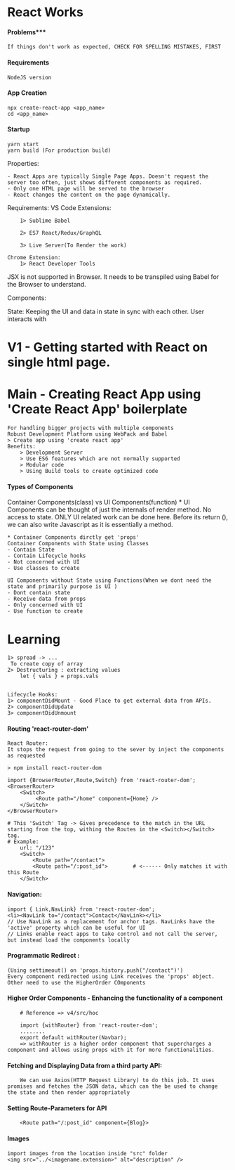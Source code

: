 # React Works
#### Problems*** 
    If things don't work as expected, CHECK FOR SPELLING MISTAKES, FIRST


#### Requirements
    NodeJS version


#### App Creation
    npx create-react-app <app_name>
    cd <app_name>

#### Startup

    yarn start
    yarn build (For production build)

Properties:

    - React Apps are typically Single Page Apps. Doesn't request the server too often, just shows different components as required.
    - Only one HTML page will be served to the browser
    - React changes the content on the page dynamically.

Requirements:
    VS Code Extensions:

        1> Sublime Babel

        2> ES7 React/Redux/GraphQL
        
        3> Live Server(To Render the work)

    Chrome Extension:
        1> React Developer Tools
JSX is not supported in Browser. It needs to be transpiled using Babel for the Browser to understand.

Components:


State:
Keeping the UI and data in state in sync with each other. User interacts with 
# V1 - Getting started with React on single html page.

# Main - Creating  React App using  'Create React App' boilerplate
    For handling bigger projects with multiple components 
    Robust Development Platform using WebPack and Babel
    > Create app using 'create react app'
    Benefits:
        > Development Server
        > Use ES6 features which are not normally supported
        > Modular code
        > Using Build tools to create optimized code

#### Types of Components
Container Components(class) vs UI Components(function)
    * UI Components can be thought of just the internals of render method. No access to state. ONLY UI related work can be done here. Before its return (), we can also write Javascript as it is essentially a method.

    * Container Components dirctly get 'props' 
    Container Components with State using Classes
    - Contain State
    - Contain Lifecycle hooks
    - Not concerned with UI
    - Use classes to create

    UI Components without State using Functions(When we dont need the state and primarily purpose is UI )
    - Dont contain state
    - Receive data from props
    - Only concerned with UI
    - Use function to create 


# Learning


    1> spread -> ...    
     To create copy of array
    2> Destructuring : extracting values 
        let { vals } = props.vals


    Lifecycle Hooks:
    1> componentDidMount - Good Place to get external data from APIs. 
    2> componentDidUpdate
    3> componentDidUnmount

#### Routing 'react-router-dom'
    React Router:
    It stops the request from going to the sever by inject the components as requested

    > npm install react-router-dom
    
    import {BrowserRouter,Route,Switch} from 'react-router-dom';
    <BrowserRouter>
        <Switch>
             <Route path="/home" component={Home} /> 
        </Switch>
    </BrowserRouter>

    # This 'Switch' Tag -> Gives precedence to the match in the URL starting from the top, withing the Routes in the <Switch></Switch> tag.
    # Example: 
        url: "/123"
        <Switch>
            <Route path="/contact">
            <Route path="/:post_id">        # <------ Only matches it with this Route
        </Switch>



#### Navigation:

    import { Link,NavLink} from 'react-router-dom';
    <li><NavLink to="/contact">Contact</NavLink></li>
    // Use NavLink as a replacement for anchor tags. NavLinks have the 'active' property which can be useful for UI
    // Links enable react apps to take control and not call the server, but instead load the components locally

#### Programmatic Redirect :
    (Using settimeout() on 'props.history.push("/contact")')
    Every component redirected using Link receives the 'props' object.
    Other need to use the HigherOrder COmponents


#### Higher Order Components - Enhancing the functionality of a component
        # Reference => v4/src/hoc

        import {withRouter} from 'react-router-dom';
        ........
        export default withRouter(Navbar);
        => withRouter is a higher order component that supercharges a component and allows using props with it for more functionalities.

#### Fetching and Displaying Data from a third party API:

        We can use Axios(HTTP Request Library) to do this job. It uses promises and fetches the JSON data, which can the be used to change the state and then render appropriately

#### Setting Route-Parameters for API
        <Route path="/:post_id" component={Blog}>  

#### Images
    import images from the location inside "src" folder
    <img src="../<imagename.extension>" alt="description" />

    